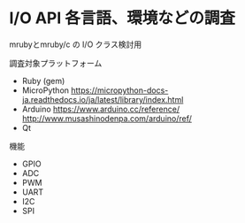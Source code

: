 # I/O API 各言語、環境などの調査

mrubyとmruby/c の I/O クラス検討用

調査対象プラットフォーム
 * Ruby (gem)
 * MicroPython https://micropython-docs-ja.readthedocs.io/ja/latest/library/index.html
 * Arduino https://www.arduino.cc/reference/ http://www.musashinodenpa.com/arduino/ref/
 * Qt

機能
 * GPIO
 * ADC
 * PWM
 * UART
 * I2C
 * SPI
